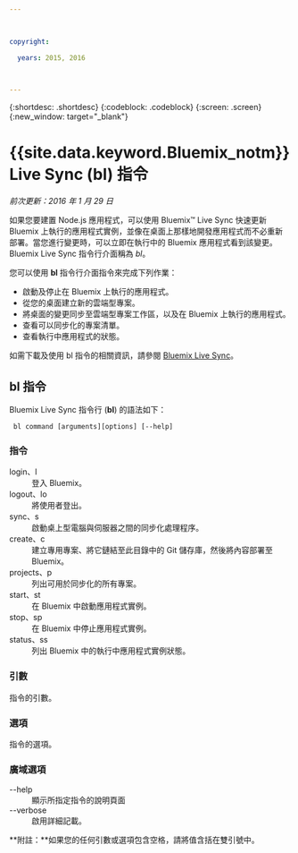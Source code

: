 ```yaml
---

 

copyright:

  years: 2015, 2016

 

---
```


{:shortdesc: .shortdesc}
{:codeblock: .codeblock}
{:screen: .screen}
{:new_window: target="_blank"}

# {{site.data.keyword.Bluemix_notm}} Live Sync (bl) 指令

*前次更新：2016 年 1 月 29 日*

如果您要建置 Node.js 應用程式，可以使用 Bluemix™ Live Sync 快速更新 Bluemix 上執行的應用程式實例，並像在桌面上那樣地開發應用程式而不必重新部署。當您進行變更時，可以立即在執行中的 Bluemix 應用程式看到該變更。Bluemix Live Sync 指令行介面稱為 *bl*。

您可以使用 **bl** 指令行介面指令來完成下列作業：

* 啟動及停止在 Bluemix 上執行的應用程式。
* 從您的桌面建立新的雲端型專案。
* 將桌面的變更同步至雲端型專案工作區，以及在 Bluemix 上執行的應用程式。
* 查看可以同步化的專案清單。
* 查看執行中應用程式的狀態。

如需下載及使用 bl 指令的相關資訊，請參閱 [Bluemix Live Sync](../develop/bluemixlive.html)。

## bl 指令

Bluemix Live Sync 指令行 (**bl**) 的語法如下：

``` bl command [arguments][options] [--help]```

### 指令
<dl>
<dt>login、l</dt>
<dd>登入 Bluemix。</dd>
<dt>logout、lo</dt>
<dd>將使用者登出。</dd>
<dt>sync、s</dt>
<dd>啟動桌上型電腦與伺服器之間的同步化處理程序。</dd>
<dt>create、c</dt>
<dd>建立專用專案、將它鏈結至此目錄中的 Git 儲存庫，然後將內容部署至 Bluemix。</dd>
<dt>projects、p</dt>
<dd>列出可用於同步化的所有專案。</dd>
<dt>start、st</dt>
<dd>在 Bluemix 中啟動應用程式實例。</dd>
<dt>stop、sp</dt>
<dd>在 Bluemix 中停止應用程式實例。</dd>
<dt>status、ss</dt>
<dd>列出 Bluemix 中的執行中應用程式實例狀態。</dd>
</dl>

### 引數
指令的引數。

### 選項
指令的選項。

### 廣域選項
<dl>
<dt>--help</dt>
<dd>顯示所指定指令的說明頁面</dd>
<dt>--verbose</dt>
<dd>啟用詳細記載。</dd>
</dl>

**附註：**如果您的任何引數或選項包含空格，請將值含括在雙引號中。

